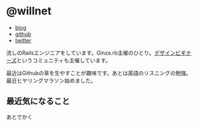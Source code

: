 # @willnet

- [blog](http://willnet.in/)
- [github](https://github.com/willnet)
- [twitter](https://twitter.com/netwillnet)


流しのRailsエンジニアをしています。Ginza.rb主催のひとり。[デザインビギナーズ](http://debeg.doorkeeper.jp/)というコミュニティも主催しています。

最近はGithubの草を生やすことが趣味です。あとは英語のリスニングの勉強。最近ヒヤリングマラソン始めました。

## 最近気になること

あとでかく
